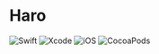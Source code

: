 # Haro

![Swift](https://img.shields.io/badge/swift-5.6-orange.svg?style=flat)
![Xcode](https://img.shields.io/badge/Xcode-13.3-blue.svg?style=flat)
![iOS](https://img.shields.io/badge/iOS-15.0-gray.svg?style=flat)
![CocoaPods](https://img.shields.io/badge/Cocoapods-1.11.3-blue.svg?style=flat)
